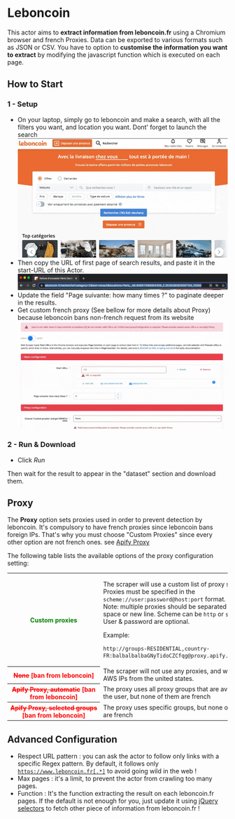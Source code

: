 # Leboncoin

This actor aims to **extract information from leboncoin.fr** using a Chromium browser and french Proxies. Data can be exported to various formats such as JSON or CSV. You have to option to **customise the information you want to extract** by modifying the javascript function which is executed on each page.

## How to Start

### 1 - Setup
- On your laptop, simply go to leboncoin and make a search, with all the filters you want, and location you want. Dont' forget to launch the search
![lbc_search](./assets/lbc_Search.gif)
- Then copy the URL of first page of search results, and paste it in the start-URL of this Actor.
![url1](./assets/url1.png)
- Update the field "Page suivante: how many times ?" to paginate deeper in the results.
- Get custom french proxy (See bellow for more details about Proxy) because leboncoin bans non-french request from its website
![lbc_search](./assets/apify_tuto.gif)

### 2 - Run & Download
- Click _Run_

Then wait for the result to appear in the "dataset" section and download them.


## Proxy

The **Proxy** option sets proxies used in order to prevent detection by leboncoin. It's compulsory to have french proxies since leboncoin bans foreign IPs. That's why you must choose "Custom Proxies" since every other option are not french ones. see <a href="https://apify.com/proxy">Apify Proxy</a>

The following table lists the available options of the proxy configuration setting:

<table class="table table-bordered table-condensed">
    <tbody>
    <tr>
        <th><b style="color:green">Custom&nbsp;proxies</b></td>
        <td>
            <p>
            The scraper will use a custom list of proxy servers. Proxies must be specified in the <code>scheme://user:password@host:port</code> format.
            <br>Note: multiple proxies should be separated by a space or new line. Scheme can be <code>http</code> or <code>socks5</code>. User & password are optional.
            </p>
            <p>
                Example: <pre><code class="language-none">http://groups-RESIDENTIAL,country-FR:balbalbalbaGNyTidoCZCfqg@proxy.apify.com:8000</code></pre>
            </p>
        </td>
    </tr>
        <tr>
        <th><b style="color:red"><s>None</s> [ban from leboncoin]</b></td>
        <td>
            The scraper will not use any proxies, and will have AWS IPs from the united states.
        </td>
    </tr>
    <tr>
        <th><b style="color:red"><s>Apify&nbsp;Proxy,&nbsp;automatic</s> [ban from leboncoin]</b></td>
        <td>
            The proxy uses all proxy groups that are available to the user, but none of them are french
        </td>
    </tr>
    <tr>
        <th><b style="color:red"><s>Apify&nbsp;Proxy,&nbsp;selected&nbsp;groups</s> [ban from leboncoin]</b></td>
        <td>
            The proxy uses specific groups, but none of them are french
        </td>
    </tr>
    </tbody>
</table>

## Advanced Configuration

- Respect URL pattern : you can ask the actor to follow only links with a specific Regex pattern. By default, it follows only <code>https://www.leboncoin.fr[.*]</code> to avoid going wild in the web !
- Max pages : it's a limit, to prevent the actor from crawling too many pages.
- Function : It's the function extracting the result on each leboncoin.fr pages. If the default is not enough for you, just update it using <a href="https://www.w3schools.com/jquery/jquery_ref_selectors.asp">jQuery selectors</a> to fetch other piece of information from leboncoin.fr !
